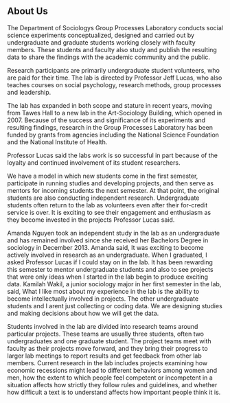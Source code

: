 
## About Us

The Department of Sociologys Group Processes Laboratory conducts social science experiments conceptualized, designed and carried out by undergraduate and graduate students working closely with faculty members. These students and faculty also study and publish the resulting data to share the findings with the academic community and the public.

Research participants are primarily undergraduate student volunteers, who are paid for their time. The lab is directed by Professor Jeff Lucas, who also teaches courses on social psychology, research methods, group processes and leadership.

The lab has expanded in both scope and stature in recent years, moving from Tawes Hall to a new lab in the Art-Sociology Building, which opened in 2007. Because of the success and significance of its experiments and resulting findings, research in the Group Processes Laboratory has been funded by grants from agencies including the National Science Foundation and the National Institute of Health.

Professor Lucas said the labs work is so successful in part because of the loyalty and continued involvement of its student researchers.

We have a model in which new students come in the first semester, participate in running studies and developing projects, and then serve as mentors for incoming students the next semester. At that point, the original students are also conducting independent research. Undergraduate students often return to the lab as volunteers even after their for-credit service is over. It is exciting to see their engagement and enthusiasm as they become invested in the projects Professor Lucas said.

Amanda Nguyen took an independent study in the lab as an undergraduate and has remained involved since she received her Bachelors Degree in sociology in December 2013. Amanda said, It was exciting to become actively involved in research as an undergraduate. When I graduated, I asked Professor Lucas if I could stay on in the lab. It has been rewarding this semester to mentor undergraduate students and also to see projects that were only ideas when I started in the lab begin to produce exciting data. Kamilah Wakil, a junior sociology major in her first semester in the lab, said, What I like most about my experience in the lab is the ability to become intellectually involved in projects. The other undergraduate students and I arent just collecting or coding data. We are designing studies and making decisions about how we will get the data.

Students involved in the lab are divided into research teams around particular projects. These teams are usually three students, often two undergraduates and one graduate student. The project teams meet with faculty as their projects move forward, and they bring their progress to larger lab meetings to report results and get feedback from other lab members. Current research in the lab includes projects examining how economic recessions might lead to different behaviors among women and men, how the extent to which people feel competent or incompetent in a situation affects how strictly they follow rules and guidelines, and whether how difficult a text is to understand affects how important people think it is.
